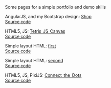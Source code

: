 Some  pages for a simple portfolio and demo skills

AngularJS, and my Bootstrap design: [Shop](https://knjbmflagdkwzl.github.io/shop.loc/#/)  
[Source code](https://github.com/KnJbMfLAgdkwZL/KnJbMfLAgdkwZL.github.io/tree/master/shop.loc)

HTML5, JS: [Tetris_JS_Canvas](https://knjbmflagdkwzl.github.io/Tetris_JS_Canvas/)  
[Source code](https://github.com/KnJbMfLAgdkwZL/KnJbMfLAgdkwZL.github.io/tree/master/Tetris_JS_Canvas)

Simple layout HTML: [first](https://knjbmflagdkwzl.github.io/first/)  
[Source code](https://github.com/KnJbMfLAgdkwZL/KnJbMfLAgdkwZL.github.io/tree/master/shop.loc)

Simple layout HTML: [second](https://knjbmflagdkwzl.github.io/second/)  
[Source code](https://github.com/KnJbMfLAgdkwZL/KnJbMfLAgdkwZL.github.io/tree/master/shop.loc)

HTML5, JS, PixiJS: [Connect_the_Dots](https://knjbmflagdkwzl.github.io/Connect_the_Dots/)  
[Source code](https://github.com/KnJbMfLAgdkwZL/KnJbMfLAgdkwZL.github.io/tree/master/Connect_the_Dots)




